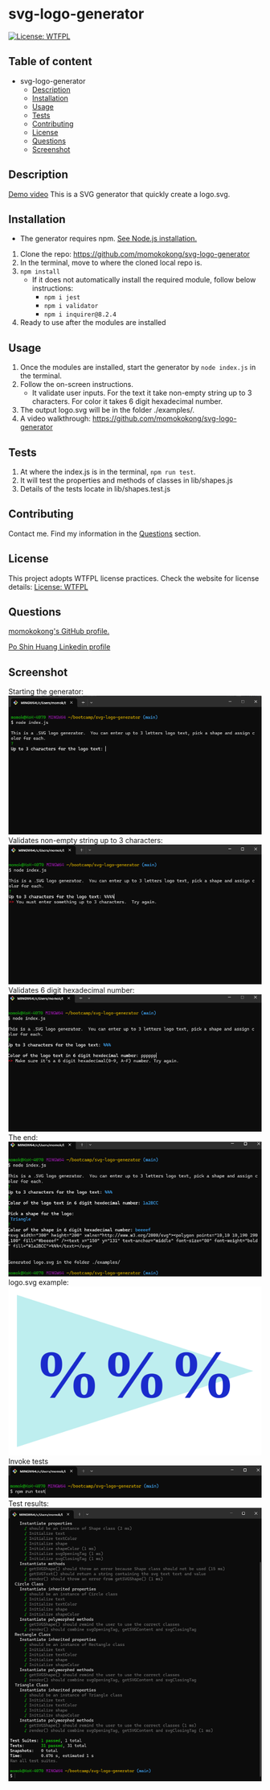 # svg-logo-generator
[![License: WTFPL](https://img.shields.io/badge/License-WTFPL-brightgreen.svg)](http://www.wtfpl.net/about/)

## Table of content
- svg-logo-generator
  - [Description](#Description)
  - [Installation](#Installation)
  - [Usage](#Usage)
  - [Tests](#Tests)
  - [Contributing](#Contributing)
  - [License](#License)
  - [Questions](#Questions)
  - [Screenshot](#Screenshot)

## Description
[Demo video](https://drive.google.com/file/d/1sxXX6SR0ZN1YLH8ni8gk_sF3wFQpLEg4/view?usp=drive_link) This is a SVG generator that quickly create a logo.svg. 

## Installation
- The generator requires npm.  [See Node.js installation.](https://docs.npmjs.com/downloading-and-installing-node-js-and-npm)
1. Clone the repo: https://github.com/momokokong/svg-logo-generator
2. In the terminal, move to where the cloned local repo is.
3. `npm install`
   - If it does not automatically install the required module, follow below instructions:
     - `npm i jest`
     - `npm i validator`
     - `npm i inquirer@8.2.4`
4. Ready to use after the modules are installed

## Usage
1. Once the modules are installed, start the generator by `node index.js` in the terminal.
2. Follow the on-screen instructions.
   - It validate user inputs.  For the text it take non-empty string up to 3 characters.  For color it takes 6 digit hexadecimal number.
3. The output logo.svg will be in the folder ./examples/.
4. A video walkthrough: https://github.com/momokokong/svg-logo-generator

## Tests
1. At where the index.js is in the terminal, `npm run test`.
2. It will test the properties and methods of classes in lib/shapes.js
3. Details of the tests locate in lib/shapes.test.js

## Contributing
Contact me.  Find my information in the [Questions](#Questions) section.

## License
This project adopts WTFPL license practices. Check the website for license details: [License: WTFPL](http://www.wtfpl.net/about/)

## Questions
[momokokong's GitHub profile.](https://github.com/momokokong)

[Po Shin Huang Linkedin profile](https://www.linkedin.com/in/poshinhuang/)

## Screenshot
Starting the generator:  
![Starting](./screenshot/Starting.png)
Validates non-empty string up to 3 characters:  
![validation1](./screenshot/validation1.png)
Validates 6 digit hexadecimal number:  
![validation2](./screenshot/validation2.png)
The end:  
![ending](./screenshot/ending.png)
<br>
logo.svg example:
![logo.svg](./examples/logo.svg)<br>
Invoke tests  
![test](./screenshot/test.png)
Test results:  
![test-results](./screenshot/test-results.png)
